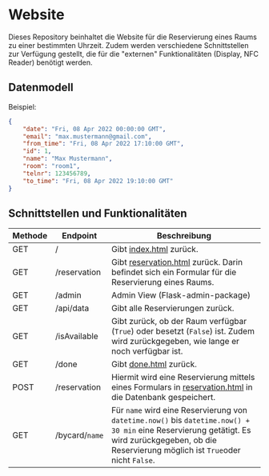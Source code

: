 # Website
Dieses Repository beinhaltet die Website für die Reservierung eines Raums zu einer bestimmten Uhrzeit. Zudem werden verschiedene Schnittstellen zur Verfügung gestellt, die für die "externen" Funktionalitäten (Display, NFC Reader) benötigt werden.

## Datenmodell
Beispiel:
```json
{
    "date": "Fri, 08 Apr 2022 00:00:00 GMT", 
    "email": "max.mustermann@gmail.com", 
    "from_time": "Fri, 08 Apr 2022 17:10:00 GMT", 
    "id": 1, 
    "name": "Max Mustermann", 
    "room": "room1", 
    "telnr": 123456789, 
    "to_time": "Fri, 08 Apr 2022 19:10:00 GMT"
}
```

## Schnittstellen und Funktionalitäten

| Methode | Endpoint       | Beschreibung                                                                                                                                                                                      |
|---------|----------------|---------------------------------------------------------------------------------------------------------------------------------------------------------------------------------------------------|
| GET     | /              | Gibt [index.html](./templates/index.html) zurück.                                                                                                                                                 |
| GET     | /reservation   | Gibt [reservation.html](./templates/reservation.html) zurück. Darin befindet sich ein Formular für die Reservierung eines Raums.                                                                  |
| GET     | /admin         | Admin View (Flask-admin-package)                                                                                                                                                                  |
| GET     | /api/data      | Gibt alle Reservierungen zurück.                                                                                                                                                                  |
| GET     | /isAvailable   | Gibt zurück, ob der Raum verfügbar (`True`) oder besetzt (`False`) ist. Zudem wird zurückgegeben, wie lange er noch verfügbar ist.                                                                |
| GET     | /done          | Gibt [done.html](./templates/done.html) zurück.                                                                                                                                                   |
| POST    | /reservation   | Hiermit wird eine Reservierung mittels eines Formulars in [reservation.html](./templates/reservation.html) in die Datenbank gespeichert.                                                          |
| GET     | /bycard/`name` | Für `name` wird eine Reservierung von `datetime.now()` bis `datetime.now() + 30 min` eine Reservierung getätigt. Es wird zurückgegeben, ob die Reservierung möglich ist `True`oder nicht `False`. |
